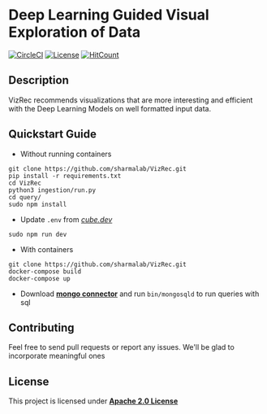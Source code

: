 
# Deep Learning Guided Visual Exploration of Data 

 [![CircleCI](https://circleci.com/gh/sharmalab/VizRec.svg?style=svg)](https://circleci.com/gh/sharmalab/VizRec) [![License](https://img.shields.io/badge/License-Apache%202.0-blue.svg)](https://opensource.org/licenses/Apache-2.0) [![HitCount](http://hits.dwyl.io/sharmalab/https://githubcom/sharmalab/VizRec.svg)](http://hits.dwyl.io/sharmalab/https://githubcom/sharmalab/VizRec)

## Description

VizRec recommends visualizations that are more interesting and efficient with the Deep Learning Models on well formatted input data.

## Quickstart Guide


- Without running containers

```
git clone https://github.com/sharmalab/VizRec.git
pip install -r requirements.txt
cd VizRec 
python3 ingestion/run.py
cd query/
sudo npm install
```
- Update `.env` from *[cube.dev](https://cube.dev/docs/connecting-to-the-database#configuring-connection-for-cube-js-cli-created-apps)*

```
sudo npm run dev

```

- With containers

```
git clone https://github.com/sharmalab/VizRec.git
docker-compose build
docker-compose up
```

- Download **[mongo connector](https://www.mongodb.com/download-center/bi-connector)** and run `bin/mongosqld` to run queries with sql 



## Contributing

Feel free to send pull requests or report any issues. We'll be glad to incorporate meaningful ones 

## License

This project is licensed under **[Apache 2.0 License](https://github.com/sharmalab/VizRec/blob/master/LICENSE.md)** 
